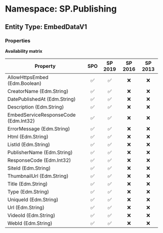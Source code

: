 # Namespace: SP.Publishing

## Entity Type: EmbedDataV1

### Properties

**Availability matrix**

Property | SPO | SP 2019 | SP 2016 | SP 2013
----------|:---:|:-------:|:-------:|:-------:
AllowHttpsEmbed (Edm.Boolean) | ✅ | ✅ | ❌ | ❌
CreatorName (Edm.String) | ✅ | ✅ | ❌ | ❌
DatePublishedAt (Edm.String) | ✅ | ✅ | ❌ | ❌
Description (Edm.String) | ✅ | ✅ | ❌ | ❌
EmbedServiceResponseCode (Edm.Int32) | ✅ | ✅ | ❌ | ❌
ErrorMessage (Edm.String) | ✅ | ✅ | ❌ | ❌
Html (Edm.String) | ✅ | ✅ | ❌ | ❌
ListId (Edm.String) | ✅ | ✅ | ❌ | ❌
PublisherName (Edm.String) | ✅ | ✅ | ❌ | ❌
ResponseCode (Edm.Int32) | ✅ | ✅ | ❌ | ❌
SiteId (Edm.String) | ✅ | ✅ | ❌ | ❌
ThumbnailUrl (Edm.String) | ✅ | ✅ | ❌ | ❌
Title (Edm.String) | ✅ | ✅ | ❌ | ❌
Type (Edm.String) | ✅ | ✅ | ❌ | ❌
UniqueId (Edm.String) | ✅ | ✅ | ❌ | ❌
Url (Edm.String) | ✅ | ✅ | ❌ | ❌
VideoId (Edm.String) | ✅ | ✅ | ❌ | ❌
WebId (Edm.String) | ✅ | ✅ | ❌ | ❌